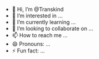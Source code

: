 - 👋 Hi, I’m @Transkind
- 👀 I’m interested in ...
- 🌱 I’m currently learning ...
- 💞️ I’m looking to collaborate on ...
- 📫 How to reach me ...
- 😄 Pronouns: ...
- ⚡ Fun fact: ...

<!---
Transkind/Transkind is a ✨ special ✨ repository because its `README.md` (this file) appears on your GitHub profile.
You can click the Preview link to take a look at your changes.
--->

